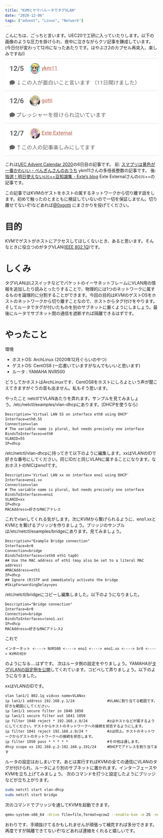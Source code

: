 ```yaml
---
title: "KVMとヤマハルータでタグVLAN"
date: "2020-12-06"
tags: ["advent", "Linux", "Network"]
---
```


こんにちは、ごっちと言います。UEC20で工研に入っていたりします。以下の画像のような圧力を掛けられ、夜中に泣きながらクソ記事を錬成しています。(今日付が変わって12/6になったあたりです。はやぶさ2のカプセル再突入、楽しみですね!)
![上下からの強い圧力](./advent2020.webp)


これは[UEC Advent Calendar 2020]("https://adventar.org/calendars/5070")の6日目の記事です。
前: [スマプリは黄色が一番かわいい - ぺんぎんさんのおうち]("https://ykm11.hatenablog.com/entry/2020/12/05/UECAC2020") ykm11さんの多倍長整数の記事です。
後: [独選！明日使えないc/c++豆知識集 - Exte’s blog]("https://exte.hateblo.jp/entry/2020/12/07/000000") Exte Externalさんのc/c++の記事です。

この記事ではKVMのゲストをホストの属するネットワークから切り離す話をします。初めて触ったのとまともに検証していないので一切を保証しません。切り離せてないぞ!などあれば[@0xgotti]("https://twitter.com/intent/user?user_id=3721840992") にまさかりを投げてください。

# 目的

KVMでゲストがホストにアクセスしてほしくないとき、あると思います。そんなときに役立つのがタグVLAN([IEEE 802.1Q]("https://ja.wikipedia.org/wiki/IEEE_802.1Q"))です。

# しくみ

タグVLANはL2スイッチなどでパケットのイーサネットフレームにVLAN用の情報を追加したり読みとったりすることで、物理的には1つのネットワークに属するものを論理的に分割することができます。今回の目的はKVMのゲストOSをホストのネットワークから切り離すことなので、ホストからタグ付けをやります。そしてルータでタグが付いたものを別のサブネットに置くようにしましょう。最後にルータでサブネット間の通信を遮断すれば隔離できるはずです。


# やったこと
環境
- ホストOS: ArchLinux (2020年12月ぐらいのやつ)
- ゲストOS: CentOS8 (一応書いていますがなんでもいいと思います)
- ルータ  : YAMAHA NVR500

どうしてかホストはArchLinuxです、CentOS8をホストにしろよという声が聞こえてきますがぐうの音も出ません。私もそう思います。

やったこと
netctlでVLANあたりを弄れます。サンプルを見てみましょう。/etc/netctl/examples/vlan-dhcpにあります。(DHCPを使うなら)
```config
Description='Virtual LAN 55 on interface eth0 using DHCP'
Interface=eth0.55
Connection=vlan
# The variable name is plural, but needs precisely one interface
BindsToInterfaces=eth0
VLANID=55
IP=dhcp
```

/etc/netctl/vlan-dhcpに持ってきて以下のように編集します。xxはVLANのIDで好きな番号にしてください。同じIDだと同じVLANに属することになります。なおホストのNICはeno1です。

```config
Description='Virtual LAN xx on interface eno1 using DHCP'
Interface=eno1.xx
Connection=vlan
# The variable name is plural, but needs precisely one interface
BindsToInterfaces=eno1
VLANID=xx
IP=dhcp
MACAddress=好きなMACアドレス
```
これでvlanしてくれる気がします。次にKVMから繋げられるように、eno1.xxとKVMとを繋げるブリッジを作りましょう。ブリッジのサンプルは/etc/netctl/examples/bridgeにあります。見てみましょう。
```config
Description="Example Bridge connection"
Interface=br0
Connection=bridge
BindsToInterfaces=(eth0 eth1 tap0)
## Use the MAC address of eth1 (may also be set to a literal MAC address)
#MACAddress=eth1
IP=dhcp
## Ignore (R)STP and immediately activate the bridge
#SkipForwardingDelay=yes
```
/etc/netctl/bridgeにコピーし編集しました。以下のようになりました。
```config
Description="Bridge connection"
Interface=br0
Connection=bridge
BindsToInterfaces=(eno1.xx)
IP=dhcp
MACAddress=好きなMACアドレス2
```
これで
```
インターネット <----> NVR500 <----> eno1 <----> eno1.xx <----> br0 <----> KVMの何か
```
のようになる....はずです。
次はルータ側の設定をやりましょう。YAMAHAが[タグVLANの設定例を公開]("https://network.yamaha.com/setting/switch_swx/simple_smart/switch_swx-command/tag_vlan")してくれています。コピペして弄りましょう。以下のようになりました。

xxはVLANのIDです。
```config
vlan lan1/1 802.1q vid=xx name=VLANxx
ip lan1/1 address 192.168.y.1/24               #VLANに割り当てる範囲です。好きな範囲にしてください。
ip lan1/1 secure filter in 1040 1050
ip lan1/1 secure filter out 1041 1050
ip filter 1040 reject * 192.168.z.0/24         #zはホストなどが属するようにしてください。ゲストからホストのネットワークへの接続を拒否するようにします。
ip filter 1041 reject 192.168.z.0/24 *         #zは同上。ホストのネットワークからゲストのネットワークへの接続を拒否します。
ip filter 1050 pass * * * * *                  #その他は通します。
dhcp scope xx 192.168.y.2-192.168.y.191/24     #DHCPでアドレスを割り当てます
```
ルータの設定はおしまいです。あとは実行すればKVMの全ての通信にVLANのタグが付けられ、ルータにより別のサブネットに置かれます。インターフェースやKVMを立ち上げてみましょう。
次のコマンドを打つと設定したようにブリッジなどが立ち上がります。
```bash
sudo netctl start vlan-dhcp
sudo netctl start bridge
```

次のコマンドでブリッジを通してKVMを起動できます。
```bash
qemu-system-x86_64 -drive file=file,format=qcow2 --enable-kvm -m 2G -net nic -net bridge,br=br0
```
おわりです、手順抜けてるかもしれませんが頑張って補完すれば多分できます。再度ですが隔離できてないぞ!などあれば連絡をくれると嬉しいです。
